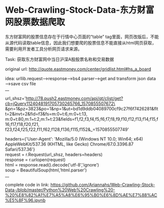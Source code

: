 # Web-Crawling-Stock-Data-东方财富网股票数据爬取

东方财富网的股票信息存在于行情中心页面的“table” tag里面，网页改版后，不能从源代码读取table信息，因此我们想要爬的股票信息不能直接从html网页获取，需要利用开发者工具分析网页请求来源。

Task: 获取东方财富网中当日沪深A股股票名称和交易数据

original url: http://quote.eastmoney.com/center/gridlist.html#hs_a_board

idea: urllib.request—>response—>bs4 parser—>get and transform json data—>save csv file  
__

url_shsz='http://78.push2.eastmoney.com/api/qt/clist/get?cb=jQuery1124048191705730265766_1570855507672\
&pn=1&pz=3823&po=1&np=1&ut=bd1d9ddb04089700cf9c27f6f7426281&fltt=2&invt=2&fid=f3&fs=m:0+t:6,m:0+t:13,\
m:0+t:80,m:1+t:2,m:1+t:23&fields=f1,f2,f3,f4,f5,f6,f7,f8,f9,f10,f12,f13,f14,f15,f16,f17,f18,f20,f21,\
f23,f24,f25,f22,f11,f62,f128,f136,f115,f152&_=1570855507749'  

headers={'User-Agent': 'Mozilla/5.0 (Windows NT 10.0; Win64; x64) AppleWebKit/537.36 (KHTML, like Gecko) Chrome/67.0.3396.87 Safari/537.36'}  
request = r.Request(url_shsz, headers=headers)  
response = r.urlopen(request)  
html = response.read().decode('utf-8','ignore')  
soup = BeautifulSoup(html,'html.parser')  
__

complete code in link: https://github.com/Ariannahs/Web-Crawling-Stock-Data-/blob/master/Python%20Web%20Crawling%20-%20%E8%82%A1%E7%A5%A8%E6%95%B0%E6%8D%AE%E7%88%AC%E5%8F%96.ipynb
